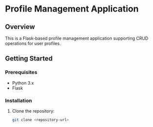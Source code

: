 # Profile Management Application

## Overview
This is a Flask-based profile management application supporting CRUD operations for user profiles.

## Getting Started

### Prerequisites
- Python 3.x
- Flask

### Installation
1. Clone the repository:
   ```bash
   git clone <repository-url>
